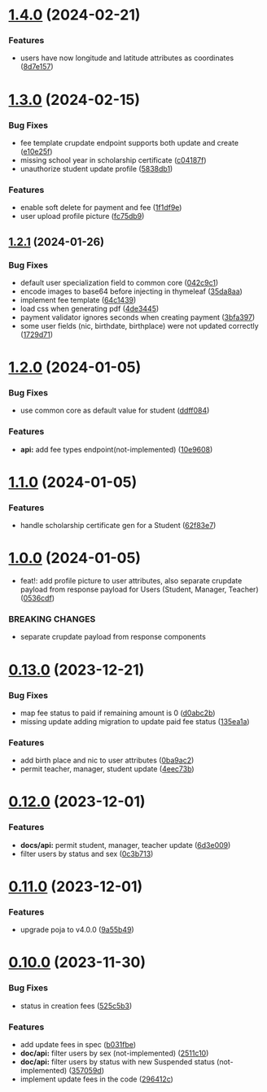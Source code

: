 # [1.4.0](https://github.com/hei-school/hei-admin-api/compare/v1.3.0...v1.4.0) (2024-02-21)


### Features

* users have now longitude and latitude attributes as coordinates ([8d7e157](https://github.com/hei-school/hei-admin-api/commit/8d7e157a438cf34f6f22faa2b3311157aaada5d8))



# [1.3.0](https://github.com/hei-school/hei-admin-api/compare/v1.2.1...v1.3.0) (2024-02-15)


### Bug Fixes

* fee template crupdate endpoint supports both update and create ([e10e25f](https://github.com/hei-school/hei-admin-api/commit/e10e25f41a0a3918af6b8fdd169c15f92ebc22ff))
* missing school year in scholarship certificate  ([c04187f](https://github.com/hei-school/hei-admin-api/commit/c04187f9d5fe30c2bd7f24eb80fa2ea615ac9299))
* unauthorize student update profile  ([5838db1](https://github.com/hei-school/hei-admin-api/commit/5838db1c283e7915ee661e9eb954856f20ceca5a))


### Features

* enable soft delete for payment and fee ([1f1df9e](https://github.com/hei-school/hei-admin-api/commit/1f1df9ec8bc210334e595ea0b282b679f383005b))
* user upload profile picture  ([fc75db9](https://github.com/hei-school/hei-admin-api/commit/fc75db9b0798877dc71c3b54290c2acdb7520674))



## [1.2.1](https://github.com/hei-school/hei-admin-api/compare/v1.2.0...v1.2.1) (2024-01-26)


### Bug Fixes

* default user specialization field to common core ([042c9c1](https://github.com/hei-school/hei-admin-api/commit/042c9c11c0046c8202a6dea328c08478b0cfb85c))
* encode images to base64 before injecting in thymeleaf ([35da8aa](https://github.com/hei-school/hei-admin-api/commit/35da8aa8e01ecaf95acb59c40e6ddf29836c9c1e))
* implement fee template ([64c1439](https://github.com/hei-school/hei-admin-api/commit/64c143994fbbae819703aa1652e38ddf11371686))
* load css when generating pdf  ([4de3445](https://github.com/hei-school/hei-admin-api/commit/4de3445f0815087c6de93e9e7e197ba4cf7fffe2))
* payment validator ignores seconds when creating payment ([3bfa397](https://github.com/hei-school/hei-admin-api/commit/3bfa397939972a19ed7ded03af786c3a4a15a315))
* some user fields (nic, birthdate, birthplace) were not updated correctly ([1729d71](https://github.com/hei-school/hei-admin-api/commit/1729d712d46b33da6ef82714786fb8bc12c03123))



# [1.2.0](https://github.com/hei-school/hei-admin-api/compare/v1.1.0...v1.2.0) (2024-01-05)


### Bug Fixes

* use common core as default value for student ([ddff084](https://github.com/hei-school/hei-admin-api/commit/ddff08470b7393a192109fe6de728be51d68b8d9))


### Features

* **api:** add fee types endpoint(not-implemented) ([10e9608](https://github.com/hei-school/hei-admin-api/commit/10e9608e714f1bda39551df7b134cf1e1b44db4a))



# [1.1.0](https://github.com/hei-school/hei-admin-api/compare/v1.0.0...v1.1.0) (2024-01-05)


### Features

* handle scholarship certificate gen for a Student ([62f83e7](https://github.com/hei-school/hei-admin-api/commit/62f83e7856aa9274593ee1afdf729549cbda1f14))



# [1.0.0](https://github.com/hei-school/hei-admin-api/compare/v0.13.0...v1.0.0) (2024-01-05)


* feat!: add profile picture to user attributes, also separate crupdate payload from response payload for Users (Student, Manager, Teacher) ([0536cdf](https://github.com/hei-school/hei-admin-api/commit/0536cdf1b7b3d22fef6e7e5645fb8fef1d0cd023))


### BREAKING CHANGES

* separate crupdate payload from response components



# [0.13.0](https://github.com/hei-school/hei-admin-api/compare/v0.12.0...v0.13.0) (2023-12-21)


### Bug Fixes

* map fee status to paid if remaining amount is 0 ([d0abc2b](https://github.com/hei-school/hei-admin-api/commit/d0abc2b1179ce01a2f8d9369696705b40f50394b))
* missing update adding migration to update paid fee status ([135ea1a](https://github.com/hei-school/hei-admin-api/commit/135ea1ad6ef06ed239712cfeb6acad0237a3af57))


### Features

* add birth place and nic to user attributes ([0ba9ac2](https://github.com/hei-school/hei-admin-api/commit/0ba9ac24cc0549eb541aa3b03b38a7d7cee28f63))
* permit teacher, manager, student update ([4eec73b](https://github.com/hei-school/hei-admin-api/commit/4eec73b586b739e921a27b192051c3887031f5b0))



# [0.12.0](https://github.com/hei-school/hei-admin-api/compare/v0.11.0...v0.12.0) (2023-12-01)


### Features

* **docs/api:** permit student, manager, teacher update ([6d3e009](https://github.com/hei-school/hei-admin-api/commit/6d3e009e56dd4464cd62759588c0b6761c558163))
* filter users by status and sex ([0c3b713](https://github.com/hei-school/hei-admin-api/commit/0c3b71368eb94b123910f3fc876152c3d81177f3))



# [0.11.0](https://github.com/hei-school/hei-admin-api/compare/v0.10.0...v0.11.0) (2023-12-01)


### Features

* upgrade poja to v4.0.0 ([9a55b49](https://github.com/hei-school/hei-admin-api/commit/9a55b495d6579d70d4988c581866679a05e7f17d))



# [0.10.0](https://github.com/hei-school/hei-admin-api/compare/v0.9.0...v0.10.0) (2023-11-30)


### Bug Fixes

* status in creation fees ([525c5b3](https://github.com/hei-school/hei-admin-api/commit/525c5b3070e60fd5e620f12ef6cf95c869625206))


### Features

* add update fees in spec ([b031fbe](https://github.com/hei-school/hei-admin-api/commit/b031fbef56684348f15cf888c6d30559f4253e7e))
* **doc/api:** filter users by sex (not-implemented) ([2511c10](https://github.com/hei-school/hei-admin-api/commit/2511c1041168bf88607cec3d0f1a97e7f7ff237b))
* **doc/api:** filter users by status with new Suspended status (not-implemented) ([357059d](https://github.com/hei-school/hei-admin-api/commit/357059dbb4cd469bdabf7019d635bdeda13fd7d9))
* implement update fees in the code ([296412c](https://github.com/hei-school/hei-admin-api/commit/296412c27e0f1d0c1cca72812cadae974b3e9d09))



